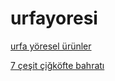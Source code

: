 # urfayoresi

[urfa yöresel ürünler](https://urfayoresi.com/)


[7 çeşit çiğköfte bahratı](https://urfayoresi.com/urun/7-cesit-kofte-baharati/)
